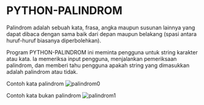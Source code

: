 # PYTHON-PALINDROM

Palindrom adalah sebuah kata, frasa, angka maupun susunan lainnya yang dapat dibaca dengan sama baik dari depan maupun belakang (spasi antara huruf-huruf biasanya diperbolehkan).

Program PYTHON-PALINDROM ini meminta pengguna untuk string karakter atau kata. Ia memeriksa input pengguna, menjalankan pemeriksaan palindrom, dan memberi tahu pengguna apakah string yang dimasukkan adalah palindrom atau tidak.

Contoh kata palindrom
![palindrom0](https://user-images.githubusercontent.com/29254002/137690901-3626bafc-ea04-4103-af24-4cf6d7d2fa4d.png)

Contoh kata bukan palindrom
![palindrom1](https://user-images.githubusercontent.com/29254002/137690918-6348e08f-5a2e-499b-a3c7-91d23b3a7e5a.png)
